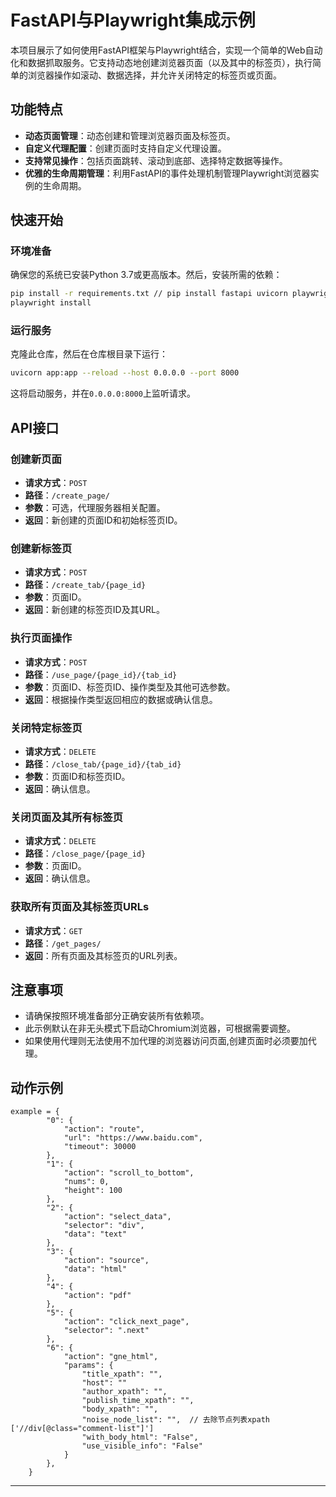 # FastAPI与Playwright集成示例

本项目展示了如何使用FastAPI框架与Playwright结合，实现一个简单的Web自动化和数据抓取服务。它支持动态地创建浏览器页面（以及其中的标签页），执行简单的浏览器操作如滚动、数据选择，并允许关闭特定的标签页或页面。

## 功能特点

- **动态页面管理**：动态创建和管理浏览器页面及标签页。
- **自定义代理配置**：创建页面时支持自定义代理设置。
- **支持常见操作**：包括页面跳转、滚动到底部、选择特定数据等操作。
- **优雅的生命周期管理**：利用FastAPI的事件处理机制管理Playwright浏览器实例的生命周期。

## 快速开始

### 环境准备

确保您的系统已安装Python 3.7或更高版本。然后，安装所需的依赖：

```bash
pip install -r requirements.txt // pip install fastapi uvicorn playwright
playwright install
```

### 运行服务

克隆此仓库，然后在仓库根目录下运行：

```bash
uvicorn app:app --reload --host 0.0.0.0 --port 8000
```

这将启动服务，并在`0.0.0.0:8000`上监听请求。

## API接口

### 创建新页面

- **请求方式**：`POST`
- **路径**：`/create_page/`
- **参数**：可选，代理服务器相关配置。
- **返回**：新创建的页面ID和初始标签页ID。

### 创建新标签页

- **请求方式**：`POST`
- **路径**：`/create_tab/{page_id}`
- **参数**：页面ID。
- **返回**：新创建的标签页ID及其URL。

### 执行页面操作

- **请求方式**：`POST`
- **路径**：`/use_page/{page_id}/{tab_id}`
- **参数**：页面ID、标签页ID、操作类型及其他可选参数。
- **返回**：根据操作类型返回相应的数据或确认信息。

### 关闭特定标签页

- **请求方式**：`DELETE`
- **路径**：`/close_tab/{page_id}/{tab_id}`
- **参数**：页面ID和标签页ID。
- **返回**：确认信息。

### 关闭页面及其所有标签页

- **请求方式**：`DELETE`
- **路径**：`/close_page/{page_id}`
- **参数**：页面ID。
- **返回**：确认信息。

### 获取所有页面及其标签页URLs

- **请求方式**：`GET`
- **路径**：`/get_pages/`
- **返回**：所有页面及其标签页的URL列表。

## 注意事项

- 请确保按照环境准备部分正确安装所有依赖项。
- 此示例默认在非无头模式下启动Chromium浏览器，可根据需要调整。
- 如果使用代理则无法使用不加代理的浏览器访问页面,创建页面时必须要加代理。

## 动作示例
~~~
example = {
        "0": {
            "action": "route",
            "url": "https://www.baidu.com",
            "timeout": 30000
        },
        "1": {
            "action": "scroll_to_bottom",
            "nums": 0,
            "height": 100
        },
        "2": {
            "action": "select_data",
            "selector": "div",
            "data": "text"
        },
        "3": {
            "action": "source",
            "data": "html"
        },
        "4": {
            "action": "pdf"
        },
        "5": {
            "action": "click_next_page",
            "selector": ".next"
        },
        "6": {
            "action": "gne_html",
            "params": {
                "title_xpath": "",
                "host": ""
                "author_xpath": "",
                "publish_time_xpath": "",
                "body_xpath": "",
                "noise_node_list": "",  // 去除节点列表xpath ['//div[@class="comment-list"]']
                "with_body_html": "False",
                "use_visible_info": "False"
            }
        },
    }
~~~

---